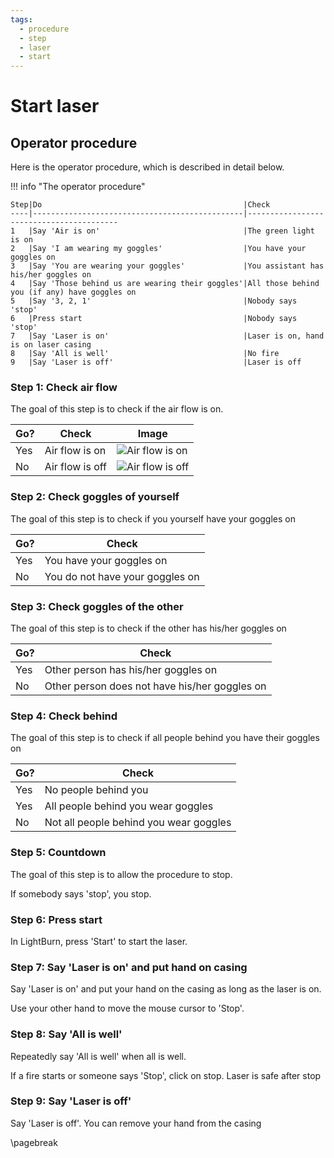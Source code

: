 ```yaml
---
tags:
  - procedure
  - step
  - laser
  - start
---
```


# Start laser

## Operator procedure

Here is the operator procedure, which is described in detail below.

!!! info "The operator procedure"

    Step|Do                                             |Check
    ----|-----------------------------------------------|-----------------------------------------
    1   |Say 'Air is on'                                |The green light is on
    2   |Say 'I am wearing my goggles'                  |You have your goggles on
    3   |Say 'You are wearing your goggles'             |You assistant has his/her goggles on
    4   |Say 'Those behind us are wearing their goggles'|All those behind you (if any) have goggles on
    5   |Say '3, 2, 1'                                  |Nobody says 'stop'
    6   |Press start                                    |Nobody says 'stop'
    7   |Say 'Laser is on'                              |Laser is on, hand is on laser casing
    8   |Say 'All is well'                              |No fire
    9   |Say 'Laser is off'                             |Laser is off


### Step 1: Check air flow

The goal of this step is to check if the air flow is on.

Go?   |Check          |Image
------|---------------|-----------------------------------------------------
Yes   |Air flow is on |![Air flow is on](laser_cutter_air_indicator_on.jpg)
No    |Air flow is off|![Air flow is off](laser_cutter_air_indicator_off.jpg)

### Step 2: Check goggles of yourself

The goal of this step is to check if you yourself have your goggles on

Go?   |Check
------|--------------------------------
Yes   |You have your goggles on
No    |You do not have your goggles on

### Step 3: Check goggles of the other

The goal of this step is to check if the other has his/her goggles on

Go?   |Check
------|--------------------------------
Yes   |Other person has his/her goggles on
No    |Other person does not have his/her goggles on

### Step 4: Check behind

The goal of this step is to check if all people behind you have their goggles on

Go?   |Check
------|--------------------------------
Yes   |No people behind you
Yes   |All people behind you wear goggles
No    |Not all people behind you wear goggles

### Step 5: Countdown

The goal of this step is to allow the procedure to stop.

If somebody says 'stop', you stop.

### Step 6: Press start

In LightBurn, press 'Start' to start the laser.

### Step 7: Say 'Laser is on' and put hand on casing

Say 'Laser is on' and put your hand on the casing
as long as the laser is on.

Use your other hand to move the mouse cursor to 'Stop'.

### Step 8: Say 'All is well'

Repeatedly say 'All is well' when all is well.

If a fire starts or someone says 'Stop', click on stop. Laser is safe after stop

### Step 9: Say 'Laser is off'

Say 'Laser is off'. You can remove your hand from the casing

\pagebreak
